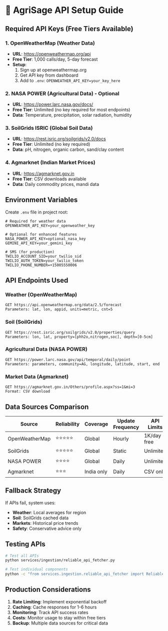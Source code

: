 # 🌱 AgriSage API Setup Guide

## Required API Keys (Free Tiers Available)

### 1. OpenWeatherMap (Weather Data)
- **URL**: https://openweathermap.org/api
- **Free Tier**: 1,000 calls/day, 5-day forecast
- **Setup**: 
  1. Sign up at openweathermap.org
  2. Get API key from dashboard
  3. Add to `.env`: `OPENWEATHER_API_KEY=your_key_here`

### 2. NASA POWER (Agricultural Data) - Optional
- **URL**: https://power.larc.nasa.gov/docs/
- **Free Tier**: Unlimited (no key required for most endpoints)
- **Data**: Temperature, precipitation, solar radiation, humidity

### 3. SoilGrids ISRIC (Global Soil Data)
- **URL**: https://rest.isric.org/soilgrids/v2.0/docs
- **Free Tier**: Unlimited (no key required)
- **Data**: pH, nitrogen, organic carbon, sand/clay content

### 4. Agmarknet (Indian Market Prices)
- **URL**: https://agmarknet.gov.in
- **Free Tier**: CSV downloads available
- **Data**: Daily commodity prices, mandi data

## Environment Variables

Create `.env` file in project root:

```env
# Required for weather data
OPENWEATHER_API_KEY=your_openweather_key

# Optional for enhanced features
NASA_POWER_API_KEY=optional_nasa_key
GEMINI_API_KEY=your_gemini_key

# SMS (for production)
TWILIO_ACCOUNT_SID=your_twilio_sid
TWILIO_AUTH_TOKEN=your_twilio_token
TWILIO_PHONE_NUMBER=+15005550006
```

## API Endpoints Used

### Weather (OpenWeatherMap)
```
GET https://api.openweathermap.org/data/2.5/forecast
Parameters: lat, lon, appid, units=metric, cnt=5
```

### Soil (SoilGrids)
```
GET https://rest.isric.org/soilgrids/v2.0/properties/query
Parameters: lon, lat, property=[phh2o,nitrogen,soc], depth=[0-5cm]
```

### Agricultural Data (NASA POWER)
```
GET https://power.larc.nasa.gov/api/temporal/daily/point
Parameters: parameters, community=AG, longitude, latitude, start, end
```

### Market Data (Agmarknet)
```
GET https://agmarknet.gov.in/Others/profile.aspx?ss=1&mi=3
Format: CSV download
```

## Data Sources Comparison

| Source | Reliability | Coverage | Update Frequency | API Limits |
|--------|-------------|----------|------------------|------------|
| OpenWeatherMap | ⭐⭐⭐⭐⭐ | Global | Hourly | 1K/day free |
| SoilGrids | ⭐⭐⭐⭐⭐ | Global | Static | Unlimited |
| NASA POWER | ⭐⭐⭐⭐ | Global | Daily | Unlimited |
| Agmarknet | ⭐⭐⭐ | India only | Daily | CSV only |

## Fallback Strategy

If APIs fail, system uses:
- **Weather**: Local averages for region
- **Soil**: SoilGrids cached data
- **Markets**: Historical price trends
- **Safety**: Conservative advice only

## Testing APIs

```bash
# Test all APIs
python services/ingestion/reliable_api_fetcher.py

# Test individual components
python -c "from services.ingestion.reliable_api_fetcher import ReliableAPIFetcher; f=ReliableAPIFetcher(); print(f.fetch_openweather_data([{'district':'Delhi','lat':28.6,'lon':77.2}]))"
```

## Production Considerations

1. **Rate Limiting**: Implement exponential backoff
2. **Caching**: Cache responses for 1-6 hours
3. **Monitoring**: Track API success rates
4. **Costs**: Monitor usage to stay within free tiers
5. **Backup**: Multiple data sources for critical data
